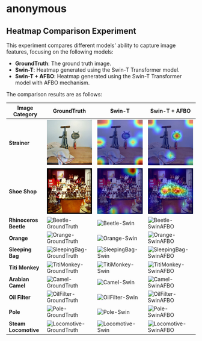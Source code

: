 # anonymous

## Heatmap Comparison Experiment

This experiment compares different models' ability to capture image features, focusing on the following models:
- **GroundTruth**: The ground truth image.
- **Swin-T**: Heatmap generated using the Swin-T Transformer model.
- **Swin-T + AFBO**: Heatmap generated using the Swin-T Transformer model with AFBO mechanism.

The comparison results are as follows:

| Image Category      | GroundTruth  | Swin-T  | Swin-T + AFBO  |
|---------------------|--------------|---------|----------------|
| **Strainer** | ![Strainer-GroundTruth](1-1.jpg) | ![Strainer-Swin](1-2.png) | ![Strainer-SwinAFBO](1-3.png) |
| **Shoe Shop**  | ![ShoeShop-GroundTruth](2-1.jpg) | ![ShoeShop-Swin](2-2.png) | ![ShoeShop-SwinAFBO](2-3.png) |
| **Rhinoceros Beetle** | ![Beetle-GroundTruth](link-to-groundtruth-image) | ![Beetle-Swin](link-to-swin-image) | ![Beetle-SwinAFBO](link-to-swin-afbo-image) |
| **Orange** | ![Orange-GroundTruth](link-to-groundtruth-image) | ![Orange-Swin](link-to-swin-image) | ![Orange-SwinAFBO](link-to-swin-afbo-image) |
| **Sleeping Bag** | ![SleepingBag-GroundTruth](link-to-groundtruth-image) | ![SleepingBag-Swin](link-to-swin-image) | ![SleepingBag-SwinAFBO](link-to-swin-afbo-image) |
| **Titi Monkey** | ![TitiMonkey-GroundTruth](link-to-groundtruth-image) | ![TitiMonkey-Swin](link-to-swin-image) | ![TitiMonkey-SwinAFBO](link-to-swin-afbo-image) |
| **Arabian Camel** | ![Camel-GroundTruth](link-to-groundtruth-image) | ![Camel-Swin](link-to-swin-image) | ![Camel-SwinAFBO](link-to-swin-afbo-image) |
| **Oil Filter** | ![OilFilter-GroundTruth](link-to-groundtruth-image) | ![OilFilter-Swin](link-to-swin-image) | ![OilFilter-SwinAFBO](link-to-swin-afbo-image) |
| **Pole** | ![Pole-GroundTruth](link-to-groundtruth-image) | ![Pole-Swin](link-to-swin-image) | ![Pole-SwinAFBO](link-to-swin-afbo-image) |
| **Steam Locomotive** | ![Locomotive-GroundTruth](link-to-groundtruth-image) | ![Locomotive-Swin](link-to-swin-image) | ![Locomotive-SwinAFBO](link-to-swin-afbo-image) |
